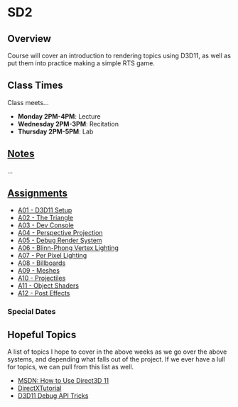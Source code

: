 SD2
======

## Overview
Course will cover an introduction to rendering topics using D3D11, as well as put them into practice making a simple RTS game.

## Class Times
Class meets...

- **Monday 2PM-4PM**:  Lecture
- **Wednesday 2PM-3PM**:  Recitation 
- **Thursday 2PM-5PM**: Lab

## [Notes](./c29/notes)
...

## [Assignments](./c29/assignments/)
- [A01 - D3D11 Setup](./c29/assignments/a01_setup/)
- [A02 - The Triangle](./c29/assignments/a02_triangle/)
- [A03 - Dev Console](./c29/assignments/a03_devconsole/)
- [A04 - Perspective Projection](./c29/assignments/a04_perspective/)
- [A05 - Debug Render System](./c29/assignments/a05_debugrender/)
- [A06 - Blinn-Phong Vertex Lighting](./c29/assignments/a06_vertexlighting/)
- [A07 - Per Pixel Lighting](./c29/assignments/a07_pixellighting/)
- [A08 - Billboards](./c29/assignments/a08_billboards/)
- [A09 - Meshes](./c29/assignments/a09_meshes/)
- [A10 - Projectiles](./c29/assignments/a10_projectiles/)
- [A11 - Object Shaders](./c29/assignments/a11_objectshaders/)
- [A12 - Post Effects](./c29/assignments/a12_posteffects/)

### Special Dates



## Hopeful Topics
A list of topics I hope to cover in the above weeks as we go over the above systems, and depending what falls out of the project.  If we ever have a lull for topics, we can pull from this list as well. 

- [MSDN: How to Use Direct3D 11](https://docs.microsoft.com/en-us/windows/desktop/direct3d11/how-to-use-direct3d-11)
- [DirectXTutorial](http://www.directxtutorial.com/)
- [D3D11 Debug API Tricks](https://seanmiddleditch.com/direct3d-11-debug-api-tricks/)

